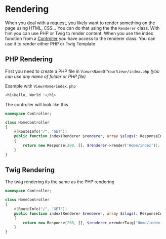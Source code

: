 # Rendering

When you deal with a request, you likely want to render something on the page using HTML, CSS... You can do that using the the `Renderer` class. With him you can use PHP or Twig to render content. When you use the index function from a [Controller](./Routing.md#create-a-controller) you have access to the renderer class. You can use it to render either PHP or Twig Template

## PHP Rendering

First you need to create a PHP file in `View/<NameOfYourView>/index.php` _(you can use any name of folder or PHP file)_

Example with `View/Home/index.php`

```php
<h1>Hello, World !</h1>
```

The controller will look like this

```php
namespace Controller;

class HomeController
{
    #[RouteInfo("/", "GET")]
    public function index(Renderer $renderer, array $slugs): ResponseInterface
    {
        return new Response(200, [], $renderer->render('Home/index'));
    }
}
```

## Twig Rendering

The twig rendering its the same as the PHP rendering

```php
namespace Controller;

class HomeController
{
    #[RouteInfo("/", "GET")]
    public function index(Renderer $renderer, array $slugs): ResponseInterface
    {
        return new Response(200, [], $renderer->renderTwig('Home/index')); // Instead you will use renderTwig function
    }
}
```
